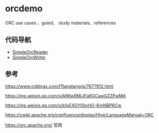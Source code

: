 # orcdemo
ORC  use cases 、guied、 study materials、references

## 代码导航
- [SimpleOrcReader](https://github.com/aikuyun/orcdemo/blob/master/src/main/java/com/cuteximi/orc/SimpleOrcReader.java)
- [SimpleOrcWriter](https://github.com/aikuyun/orcdemo/blob/master/src/main/java/com/cuteximi/orc/SimpleOrcWriter.java)

## 参考
https://www.cnblogs.com/ITtangtang/p/7677912.html

https://mp.weixin.qq.com/s/A6Kw9MjJFa6GCawGZZPwMA

https://mp.weixin.qq.com/s/b1xEXGYI5tyHO-KmNBP6Cw

https://cwiki.apache.org/confluence/display/Hive/LanguageManual+ORC

https://orc.apache.org/ 官网
